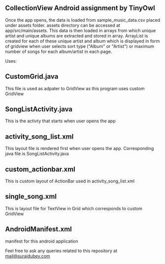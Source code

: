 CollectionView Android assignment by TinyOwl
--------------------------------------------

Once the app opens, the data is loaded from sample_music_data.csv placed under assets folder.
assets directory can be accessed at app/src/main/assets.
This data is then loaded in arrays from which unique artist and unique albums are extracted and stored in array.
ArrayList is created for each of these unique artist and album which is displayed in form of gridview when user selects sort type ("Album" or "Artist") or maximum number of songs for each album/artist in each page.

Uses:

CustomGrid.java
---------------
This file is used as adpater to GridView as this program uses custom GridView

SongListActivity.java
---------------------
This is the activty that starts when user opens the app

activity_song_list.xml
----------------------
This layout file is rendered first when user opens the app. Corresponding java file is SongListActivity.java

custom_actionbar.xml
--------------------
This is custom layout of ActionBar used in activity_song_list.xml

single_song.xml
---------------
This is layout file for TextView in Grid which corresponds to custom GridView

AndroidManifest.xml
-------------------
manifest for this android application

Feel free to ask any queries related to this repository at mail@surajdubey.com
